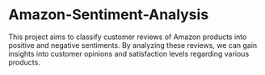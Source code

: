 # Amazon-Sentiment-Analysis
This project aims to classify customer reviews of Amazon products into positive and negative sentiments. By analyzing these reviews, we can gain insights into customer opinions and satisfaction levels regarding various products.
